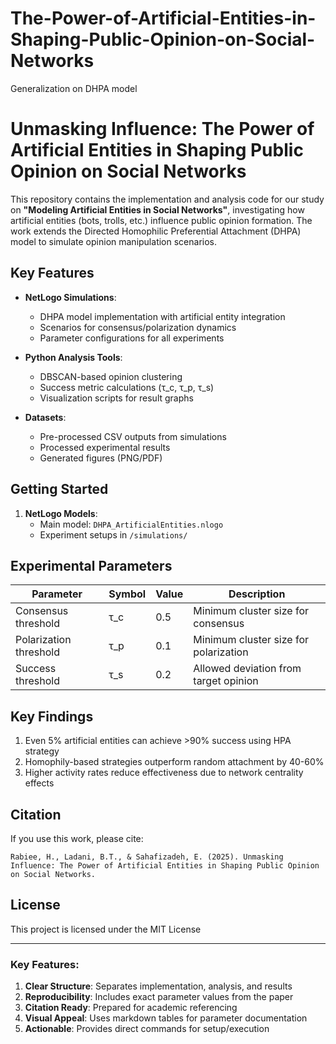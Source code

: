 # The-Power-of-Artificial-Entities-in-Shaping-Public-Opinion-on-Social-Networks
Generalization on DHPA model


# Unmasking Influence: The Power of Artificial Entities in Shaping Public Opinion on Social Networks

This repository contains the implementation and analysis code for our study on **"Modeling Artificial Entities in Social Networks"**, investigating how artificial entities (bots, trolls, etc.) influence public opinion formation. The work extends the Directed Homophilic Preferential Attachment (DHPA) model to simulate opinion manipulation scenarios.

## Key Features
- **NetLogo Simulations**: 
  - DHPA model implementation with artificial entity integration
  - Scenarios for consensus/polarization dynamics
  - Parameter configurations for all experiments

- **Python Analysis Tools**:
  - DBSCAN-based opinion clustering
  - Success metric calculations (τ_c, τ_p, τ_s)
  - Visualization scripts for result graphs

- **Datasets**:
  - Pre-processed CSV outputs from simulations
  - Processed experimental results
  - Generated figures (PNG/PDF)

## Getting Started
1. **NetLogo Models**:
   - Main model: `DHPA_ArtificialEntities.nlogo`
   - Experiment setups in `/simulations/`


## Experimental Parameters
| Parameter          | Symbol | Value | Description                          |
|--------------------|--------|-------|--------------------------------------|
| Consensus threshold| τ_c    | 0.5   | Minimum cluster size for consensus   |
| Polarization threshold| τ_p | 0.1   | Minimum cluster size for polarization|
| Success threshold  | τ_s    | 0.2   | Allowed deviation from target opinion|

## Key Findings
1. Even 5% artificial entities can achieve >90% success using HPA strategy
2. Homophily-based strategies outperform random attachment by 40-60%
3. Higher activity rates reduce effectiveness due to network centrality effects

## Citation
If you use this work, please cite:
```
Rabiee, H., Ladani, B.T., & Sahafizadeh, E. (2025). Unmasking Influence: The Power of Artificial Entities in Shaping Public Opinion on Social Networks. 
```

## License
This project is licensed under the MIT License 

---

### Key Features:
1. **Clear Structure**: Separates implementation, analysis, and results
2. **Reproducibility**: Includes exact parameter values from the paper
3. **Citation Ready**: Prepared for academic referencing
4. **Visual Appeal**: Uses markdown tables for parameter documentation
5. **Actionable**: Provides direct commands for setup/execution
